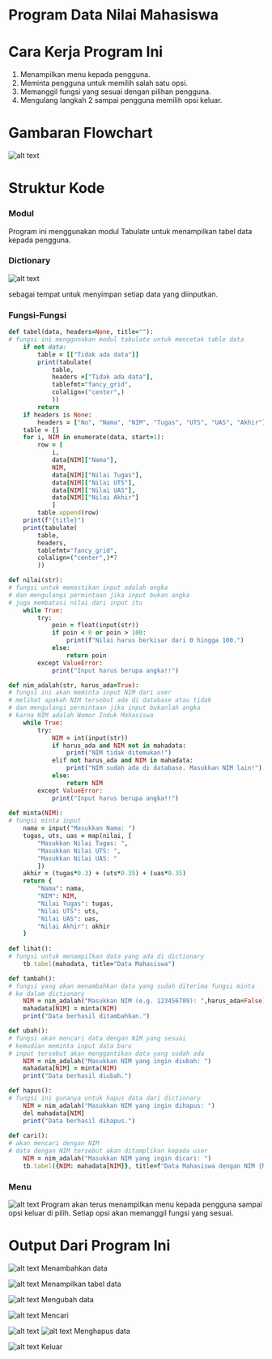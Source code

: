 # Program Data Nilai Mahasiswa

# Cara Kerja Program Ini
1. Menampilkan menu kepada pengguna.
2. Meminta pengguna untuk memilih salah satu opsi.
3. Memanggil fungsi yang sesuai dengan pilihan pengguna.
4. Mengulang langkah 2 sampai pengguna memilih opsi keluar.

# Gambaran Flowchart
![alt text](gambar/flowchart.png)

# Struktur Kode

### Modul

Program ini menggunakan modul Tabulate untuk menampilkan tabel data kepada pengguna.

### Dictionary
![alt text](gambar/dictionary.png)

sebagai tempat untuk menyimpan setiap data yang diinputkan.

### Fungsi-Fungsi
```ruby
def tabel(data, headers=None, title=""):
# fungsi ini menggunakan modul tabulate untuk mencetak table data
    if not data: 
        table = [["Tidak ada data"]]
        print(tabulate(
            table, 
            headers =["Tidak ada data"], 
            tablefmt="fancy_grid", 
            colalign=("center",)
            ))
        return
    if headers is None:
        headers = ["No", "Nama", "NIM", "Tugas", "UTS", "UAS", "Akhir"]
    table = []
    for i, NIM in enumerate(data, start=1):
        row = [
            i, 
            data[NIM]["Nama"], 
            NIM, 
            data[NIM]["Nilai Tugas"], 
            data[NIM]["Nilai UTS"], 
            data[NIM]["Nilai UAS"], 
            data[NIM]["Nilai Akhir"]
            ]
        table.append(row)
    print(f"{title}")
    print(tabulate(
        table, 
        headers, 
        tablefmt="fancy_grid", 
        colalign=("center",)*7
        ))

def nilai(str):
# fungsi untuk memastikan input adalah angka
# dan mengulangi permintaan jika input bukan angka
# juga membatasi nilai dari input itu
    while True:
        try:
            poin = float(input(str))
            if poin < 0 or poin > 100:
                print(f"Nilai harus berkisar dari 0 hingga 100.")
            else:
                return poin
        except ValueError:
            print("Input harus berupa angka!!")    

def nim_adalah(str, harus_ada=True):
# fungsi ini akan meminta input NIM dari user
# melihat apakah NIM tersebut ada di database atau tidak
# dan mengulangi permintaan jika input bukanlah angka
# karna NIM adalah Nomor Induk Mahasiswa
    while True:
        try:
            NIM = int(input(str))
            if harus_ada and NIM not in mahadata:
                print("NIM tidak ditemukan!")
            elif not harus_ada and NIM in mahadata:
                print("NIM sudah ada di database. Masukkan NIM lain!")
            else:
                return NIM
        except ValueError:
            print("Input harus berupa angka!!")    
    
def minta(NIM):
# fungsi minta input
    nama = input("Masukkan Nama: ")
    tugas, uts, uas = map(nilai, [
        "Masukkan Nilai Tugas: ", 
        "Masukkan Nilai UTS: ", 
        "Masukkan Nilai UAS: "
        ])
    akhir = (tugas*0.3) + (uts*0.35) + (uas*0.35)
    return {
        "Nama": nama,
        "NIM": NIM,
        "Nilai Tugas": tugas,
        "Nilai UTS": uts,
        "Nilai UAS": uas,
        "Nilai Akhir": akhir
    }
 
def lihat():
# fungsi untuk menampilkan data yang ada di dictionary
    tb.tabel(mahadata, title="Data Mahasiswa") 

def tambah():
# fungsi yang akan menambahkan data yang sudah diterima fungsi minta
# ke dalam dictionary
    NIM = nim_adalah("Masukkan NIM (e.g. 123456789): ",harus_ada=False)
    mahadata[NIM] = minta(NIM)
    print("Data berhasil ditambahkan.")

def ubah():
# fungsi akan mencari data dengan NIM yang sesuai
# kemudian meminta input data baru
# input tersebut akan menggantikan data yang sudah ada
    NIM = nim_adalah("Masukkan NIM yang ingin diubah: ")
    mahadata[NIM] = minta(NIM)
    print("Data berhasil diubah.")

def hapus():
# fungsi ini gunanya untuk hapus data dari dictionary
    NIM = nim_adalah("Masukkan NIM yang ingin dihapus: ")
    del mahadata[NIM]
    print("Data berhasil dihapus.")
  
def cari():
# akan mencari dengan NIM
# data dengan NIM tersebut akan ditamplikan kepada user
    NIM = nim_adalah("Masukkan NIM yang ingin dicari: ")
    tb.tabel({NIM: mahadata[NIM]}, title=f"Data Mahasiswa dengan NIM {NIM}")
```

### Menu
![alt text](gambar/iloopmenu.png)
Program akan terus menampilkan menu kepada pengguna sampai opsi keluar di pilih. Setiap opsi akan memanggil fungsi yang sesuai.


# Output Dari Program Ini

![alt text](gambar/tambah.png)
Menambahkan data

![alt text](gambar/tampilkan.png)
Menampilkan tabel data

![alt text](gambar/ubah.png)
Mengubah data

![alt text](gambar/cari.png)
Mencari 

![alt text](gambar/hapu.png)
![alt text](gambar/hapus.png)
Menghapus data

![alt text](gambar/keluar.png)
Keluar